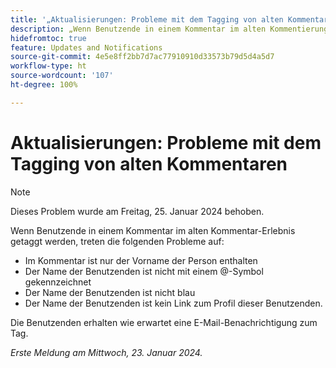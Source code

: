 ```yaml
---
title: '„Aktualisierungen: Probleme mit dem Tagging von alten Kommentaren“'
description: „Wenn Benutzende in einem Kommentar im alten Kommentierungserlebnis in einem Tag erwähnt werden, treten mehrere Probleme auf.“
hidefromtoc: true
feature: Updates and Notifications
source-git-commit: 4e5e8ff2bb7d7ac77910910d33573b79d5d4a5d7
workflow-type: ht
source-wordcount: '107'
ht-degree: 100%

---
```



# Aktualisierungen: Probleme mit dem Tagging von alten Kommentaren

>[!NOTE]
>
>Dieses Problem wurde am Freitag, 25. Januar 2024 behoben.

Wenn Benutzende in einem Kommentar im alten Kommentar-Erlebnis getaggt werden, treten die folgenden Probleme auf:

* Im Kommentar ist nur der Vorname der Person enthalten
* Der Name der Benutzenden ist nicht mit einem @-Symbol gekennzeichnet
* Der Name der Benutzenden ist nicht blau
* Der Name der Benutzenden ist kein Link zum Profil dieser Benutzenden.

Die Benutzenden erhalten wie erwartet eine E-Mail-Benachrichtigung zum Tag.

_Erste Meldung am Mittwoch, 23. Januar 2024._
